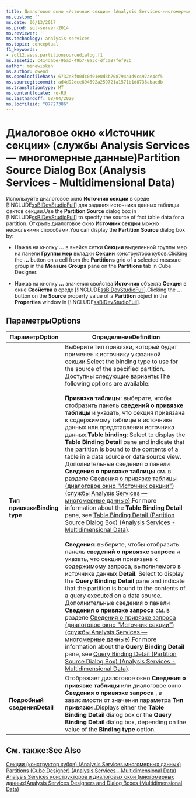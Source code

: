 ```yaml
---
title: Диалоговое окно «Источник секции» (Analysis Services-многомерные данные) | Документация Майкрософт
ms.custom: ''
ms.date: 06/13/2017
ms.prod: sql-server-2014
ms.reviewer: ''
ms.technology: analysis-services
ms.topic: conceptual
f1_keywords:
- sql12.asvs.partitionsourcedialog.f1
ms.assetid: c414dabe-9bad-49b7-9a3c-dfca87fef92b
author: minewiskan
ms.author: owend
ms.openlocfilehash: 6732e8f00dc0d01e0d3b708794a1d9c497ae4cf5
ms.sourcegitcommit: ad4d92dce894592a259721a1571b1d8736abacdb
ms.translationtype: MT
ms.contentlocale: ru-RU
ms.lasthandoff: 08/04/2020
ms.locfileid: "87727386"
---
```

# <a name="partition-source-dialog-box-analysis-services---multidimensional-data"></a><span data-ttu-id="28f76-102">Диалоговое окно «Источник секции» (службы Analysis Services — многомерные данные)</span><span class="sxs-lookup"><span data-stu-id="28f76-102">Partition Source Dialog Box (Analysis Services - Multidimensional Data)</span></span>
  <span data-ttu-id="28f76-103">Используйте диалоговое окно **Источник секции** в среде [!INCLUDE[ssBIDevStudioFull](../includes/ssbidevstudiofull-md.md)] для задания источника данных таблицы фактов секции.</span><span class="sxs-lookup"><span data-stu-id="28f76-103">Use the **Partition Source** dialog box in [!INCLUDE[ssBIDevStudioFull](../includes/ssbidevstudiofull-md.md)] to specify the source of fact table data for a partition.</span></span> <span data-ttu-id="28f76-104">Открыть диалоговое окно **Источник секции** можно несколькими способами.</span><span class="sxs-lookup"><span data-stu-id="28f76-104">You can display the **Partition Source** dialog box by:</span></span>  
  
-   <span data-ttu-id="28f76-105">Нажав на кнопку **...** в ячейке сетки **Секции** выделенной группы мер на панели **Группы мер** вкладки **Секции** конструктора кубов.</span><span class="sxs-lookup"><span data-stu-id="28f76-105">Clicking the **...** button on a cell from the **Partitions** grid of a selected measure group in the **Measure Groups** pane on the **Partitions** tab in Cube Designer.</span></span>  
  
-   <span data-ttu-id="28f76-106">Нажав на кнопку **...** значения свойства **Источник** объекта **Секция** в окне **Свойства** в среде [!INCLUDE[ssBIDevStudioFull](../includes/ssbidevstudiofull-md.md)].</span><span class="sxs-lookup"><span data-stu-id="28f76-106">Clicking the **...** button on the **Source** property value of a **Partition** object in the **Properties** window in [!INCLUDE[ssBIDevStudioFull](../includes/ssbidevstudiofull-md.md)].</span></span>  
  
## <a name="options"></a><span data-ttu-id="28f76-107">Параметры</span><span class="sxs-lookup"><span data-stu-id="28f76-107">Options</span></span>  
  
|<span data-ttu-id="28f76-108">Параметр</span><span class="sxs-lookup"><span data-stu-id="28f76-108">Option</span></span>|<span data-ttu-id="28f76-109">Определение</span><span class="sxs-lookup"><span data-stu-id="28f76-109">Definition</span></span>|  
|------------|----------------|  
|<span data-ttu-id="28f76-110">**Тип привязки**</span><span class="sxs-lookup"><span data-stu-id="28f76-110">**Binding type**</span></span>|<span data-ttu-id="28f76-111">Выберите тип привязки, который будет применен к источнику указанной секции.</span><span class="sxs-lookup"><span data-stu-id="28f76-111">Select the binding type to use for the source of the specified partition.</span></span> <span data-ttu-id="28f76-112">Доступны следующие варианты:</span><span class="sxs-lookup"><span data-stu-id="28f76-112">The following options are available:</span></span><br /><br /> <span data-ttu-id="28f76-113">**Привязка таблицы**: выберите, чтобы отобразить панель **сведений о привязке таблицы** и указать, что секция привязана к содержимому таблицы в источнике данных или представлении источника данных.</span><span class="sxs-lookup"><span data-stu-id="28f76-113">**Table binding**: Select to display the **Table Binding Detail** pane and indicate that the partition is bound to the contents of a table in a data source or data source view.</span></span> <span data-ttu-id="28f76-114">Дополнительные сведения о панели **Сведения о привязке таблицы** см. в разделе [Сведения о привязке таблицы (диалоговое окно "Источник секции") (службы Analysis Services — многомерные данные)](table-binding-partition-source-dialog-analysis-services-multidimensional-data.md).</span><span class="sxs-lookup"><span data-stu-id="28f76-114">For more information about the **Table Binding Detail** pane, see [Table Binding Detail &#40;Partition Source Dialog Box&#41; &#40;Analysis Services - Multidimensional Data&#41;](table-binding-partition-source-dialog-analysis-services-multidimensional-data.md).</span></span><br /><br /> <span data-ttu-id="28f76-115">**Сведения**: выберите, чтобы отобразить панель **сведений о привязке запроса** и указать, что секция привязана к содержимому запроса, выполняемого в источнике данных.</span><span class="sxs-lookup"><span data-stu-id="28f76-115">**Detail**: Select to display the **Query Binding Detail** pane and indicate that the partition is bound to the contents of a query executed on a data source.</span></span> <span data-ttu-id="28f76-116">Дополнительные сведения о панели **Сведения о привязке запроса** см. в разделе [Сведения о привязке запроса (диалоговое окно "Источник секции") (службы Analysis Services — многомерные данные)](query-binding-partition-source-dialog-analysis-services-multidimensional-data.md).</span><span class="sxs-lookup"><span data-stu-id="28f76-116">For more information about the **Query Binding Detail** pane, see [Query Binding Detail &#40;Partition Source Dialog Box&#41; &#40;Analysis Services - Multidimensional Data&#41;](query-binding-partition-source-dialog-analysis-services-multidimensional-data.md).</span></span>|  
|<span data-ttu-id="28f76-117">**Подробный сведения**</span><span class="sxs-lookup"><span data-stu-id="28f76-117">**Detail**</span></span>|<span data-ttu-id="28f76-118">Отображает диалоговое окно **Сведения о привязке таблицы** или диалоговое окно **Сведения о привязке запроса** , в зависимости от значения параметра **Тип привязки** .</span><span class="sxs-lookup"><span data-stu-id="28f76-118">Displays either the **Table Binding Detail** dialog box or the **Query Binding Detail** dialog box, depending on the value of the **Binding type** option.</span></span>|  
  
## <a name="see-also"></a><span data-ttu-id="28f76-119">См. также:</span><span class="sxs-lookup"><span data-stu-id="28f76-119">See Also</span></span>  
 <span data-ttu-id="28f76-120">[Секции &#40;конструктор кубов&#41; &#40;Analysis Services многомерных данных&#41;](partitions-cube-designer-analysis-services-multidimensional-data.md) </span><span class="sxs-lookup"><span data-stu-id="28f76-120">[Partitions &#40;Cube Designer&#41; &#40;Analysis Services - Multidimensional Data&#41;](partitions-cube-designer-analysis-services-multidimensional-data.md) </span></span>  
 [<span data-ttu-id="28f76-121">Analysis Services конструкторов и диалоговых окон &#40;многомерных данных&#41;</span><span class="sxs-lookup"><span data-stu-id="28f76-121">Analysis Services Designers and Dialog Boxes &#40;Multidimensional Data&#41;</span></span>](analysis-services-designers-and-dialog-boxes-multidimensional-data.md)  
  
  
